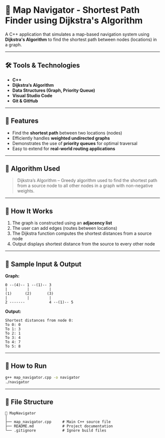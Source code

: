 # 🚗 Map Navigator - Shortest Path Finder using Dijkstra's Algorithm                   

A C++ application that simulates a map-based navigation system using **Dijkstra's Algorithm** to find the shortest path between nodes (locations) in a graph.

---              

## 🛠️ Tools & Technologies

* **C++**
* **Dijkstra’s Algorithm**
* **Data Structures (Graph, Priority Queue)**
* **Visual Studio Code**
* **Git & GitHub**

---

## 📌 Features

* Find the **shortest path** between two locations (nodes)
* Efficiently handles **weighted undirected graphs**
* Demonstrates the use of **priority queues** for optimal traversal
* Easy to extend for **real-world routing applications**

---

## 🧠 Algorithm Used

> Dijkstra’s Algorithm – Greedy algorithm used to find the shortest path from a source node to all other nodes in a graph with non-negative weights.

---

## 🧾 How It Works

1. The graph is constructed using an **adjacency list**
2. The user can add edges (routes between locations)
3. The Dijkstra function computes the shortest distances from a source node
4. Output displays shortest distance from the source to every other node

---

## 🧪 Sample Input & Output

**Graph:**

```
0 --(4)-- 1 --(1)-- 3
|         |         |
(1)      (2)       (3)
|         |         |
2 -------           4 --(1)-- 5
```

**Output:**

```
Shortest distances from node 0:
To 0: 0
To 1: 3
To 2: 1
To 3: 4
To 4: 7
To 5: 8
```

---

## 🚀 How to Run

```bash
g++ map_navigator.cpp -o navigator
./navigator
```

---

## 📂 File Structure

```
📁 MapNavigator
│
├── map_navigator.cpp     # Main C++ source file
├── README.md             # Project documentation
└── .gitignore            # Ignore build files
```
